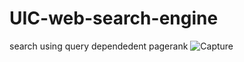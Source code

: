 # UIC-web-search-engine
search using query dependedent pagerank
![Capture](https://user-images.githubusercontent.com/31495133/57494667-fd798480-728f-11e9-8e92-bdbfd7a851c2.jpg)
